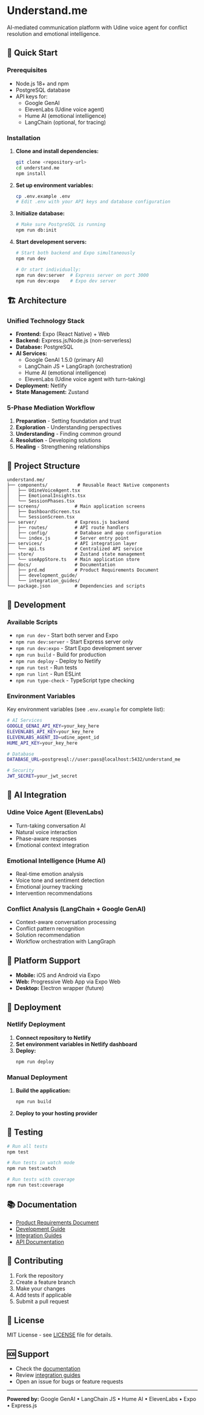 # Understand.me

AI-mediated communication platform with Udine voice agent for conflict resolution and emotional intelligence.

## 🚀 Quick Start

### Prerequisites

- Node.js 18+ and npm
- PostgreSQL database
- API keys for:
  - Google GenAI
  - ElevenLabs (Udine voice agent)
  - Hume AI (emotional intelligence)
  - LangChain (optional, for tracing)

### Installation

1. **Clone and install dependencies:**
   ```bash
   git clone <repository-url>
   cd understand.me
   npm install
   ```

2. **Set up environment variables:**
   ```bash
   cp .env.example .env
   # Edit .env with your API keys and database configuration
   ```

3. **Initialize database:**
   ```bash
   # Make sure PostgreSQL is running
   npm run db:init
   ```

4. **Start development servers:**
   ```bash
   # Start both backend and Expo simultaneously
   npm run dev
   
   # Or start individually:
   npm run dev:server  # Express server on port 3000
   npm run dev:expo    # Expo dev server
   ```

## 🏗️ Architecture

### Unified Technology Stack

- **Frontend:** Expo (React Native) + Web
- **Backend:** Express.js/Node.js (non-serverless)
- **Database:** PostgreSQL
- **AI Services:**
  - Google GenAI 1.5.0 (primary AI)
  - LangChain JS + LangGraph (orchestration)
  - Hume AI (emotional intelligence)
  - ElevenLabs (Udine voice agent with turn-taking)
- **Deployment:** Netlify
- **State Management:** Zustand

### 5-Phase Mediation Workflow

1. **Preparation** - Setting foundation and trust
2. **Exploration** - Understanding perspectives
3. **Understanding** - Finding common ground
4. **Resolution** - Developing solutions
5. **Healing** - Strengthening relationships

## 📁 Project Structure

```
understand.me/
├── components/           # Reusable React Native components
│   ├── UdineVoiceAgent.tsx
│   ├── EmotionalInsights.tsx
│   └── SessionPhases.tsx
├── screens/             # Main application screens
│   ├── DashboardScreen.tsx
│   └── SessionScreen.tsx
├── server/              # Express.js backend
│   ├── routes/          # API route handlers
│   ├── config/          # Database and app configuration
│   └── index.js         # Server entry point
├── services/            # API integration layer
│   └── api.ts           # Centralized API service
├── store/               # Zustand state management
│   └── useAppStore.ts   # Main application store
├── docs/                # Documentation
│   ├── prd.md           # Product Requirements Document
│   ├── development_guide/
│   └── integration_guides/
└── package.json         # Dependencies and scripts
```

## 🔧 Development

### Available Scripts

- `npm run dev` - Start both server and Expo
- `npm run dev:server` - Start Express server only
- `npm run dev:expo` - Start Expo development server
- `npm run build` - Build for production
- `npm run deploy` - Deploy to Netlify
- `npm run test` - Run tests
- `npm run lint` - Run ESLint
- `npm run type-check` - TypeScript type checking

### Environment Variables

Key environment variables (see `.env.example` for complete list):

```bash
# AI Services
GOOGLE_GENAI_API_KEY=your_key_here
ELEVENLABS_API_KEY=your_key_here
ELEVENLABS_AGENT_ID=udine_agent_id
HUME_API_KEY=your_key_here

# Database
DATABASE_URL=postgresql://user:pass@localhost:5432/understand_me

# Security
JWT_SECRET=your_jwt_secret
```

## 🤖 AI Integration

### Udine Voice Agent (ElevenLabs)

- Turn-taking conversation AI
- Natural voice interaction
- Phase-aware responses
- Emotional context integration

### Emotional Intelligence (Hume AI)

- Real-time emotion analysis
- Voice tone and sentiment detection
- Emotional journey tracking
- Intervention recommendations

### Conflict Analysis (LangChain + Google GenAI)

- Context-aware conversation processing
- Conflict pattern recognition
- Solution recommendation
- Workflow orchestration with LangGraph

## 📱 Platform Support

- **Mobile:** iOS and Android via Expo
- **Web:** Progressive Web App via Expo Web
- **Desktop:** Electron wrapper (future)

## 🚀 Deployment

### Netlify Deployment

1. **Connect repository to Netlify**
2. **Set environment variables in Netlify dashboard**
3. **Deploy:**
   ```bash
   npm run deploy
   ```

### Manual Deployment

1. **Build the application:**
   ```bash
   npm run build
   ```

2. **Deploy to your hosting provider**

## 🧪 Testing

```bash
# Run all tests
npm test

# Run tests in watch mode
npm run test:watch

# Run tests with coverage
npm run test:coverage
```

## 📚 Documentation

- [Product Requirements Document](docs/prd.md)
- [Development Guide](docs/development_guide/README.md)
- [Integration Guides](docs/integration_guides/)
- [API Documentation](docs/api.md)

## 🤝 Contributing

1. Fork the repository
2. Create a feature branch
3. Make your changes
4. Add tests if applicable
5. Submit a pull request

## 📄 License

MIT License - see [LICENSE](LICENSE) file for details.

## 🆘 Support

- Check the [documentation](docs/)
- Review [integration guides](docs/integration_guides/)
- Open an issue for bugs or feature requests

---

**Powered by:** Google GenAI • LangChain JS • Hume AI • ElevenLabs • Expo • Express.js
